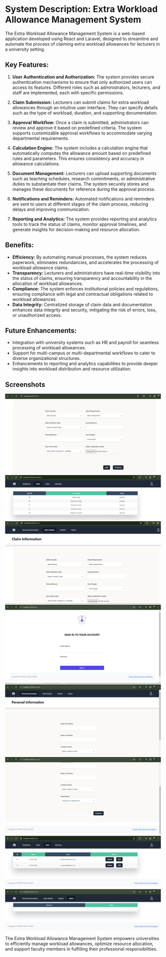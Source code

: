 # System Description: Extra Workload Allowance Management System

The Extra Workload Allowance Management System is a web-based application developed using React and Laravel, designed to streamline and automate the process of claiming extra workload allowances for lecturers in a university setting.

## Key Features:

1. **User Authentication and Authorization:** The system provides secure authentication mechanisms to ensure that only authorized users can access its features. Different roles such as administrators, lecturers, and staff are implemented, each with specific permissions.

2. **Claim Submission:** Lecturers can submit claims for extra workload allowances through an intuitive user interface. They can specify details such as the type of workload, duration, and supporting documentation.

3. **Approval Workflow:** Once a claim is submitted, administrators can review and approve it based on predefined criteria. The system supports customizable approval workflows to accommodate varying departmental requirements.

4. **Calculation Engine:** The system includes a calculation engine that automatically computes the allowance amount based on predefined rules and parameters. This ensures consistency and accuracy in allowance calculations.

5. **Document Management:** Lecturers can upload supporting documents such as teaching schedules, research commitments, or administrative duties to substantiate their claims. The system securely stores and manages these documents for reference during the approval process.

6. **Notifications and Reminders:** Automated notifications and reminders are sent to users at different stages of the claim process, reducing delays and improving communication.

7. **Reporting and Analytics:** The system provides reporting and analytics tools to track the status of claims, monitor approval timelines, and generate insights for decision-making and resource allocation.

## Benefits:

- **Efficiency:** By automating manual processes, the system reduces paperwork, eliminates redundancies, and accelerates the processing of workload allowance claims.
- **Transparency:** Lecturers and administrators have real-time visibility into the status of claims, ensuring transparency and accountability in the allocation of workload allowances.
- **Compliance:** The system enforces institutional policies and regulations, ensuring compliance with legal and contractual obligations related to workload allowances.
- **Data Integrity:** Centralized storage of claim data and documentation enhances data integrity and security, mitigating the risk of errors, loss, or unauthorized access.

## Future Enhancements:

- Integration with university systems such as HR and payroll for seamless processing of workload allowances.
- Support for multi-campus or multi-departmental workflows to cater to diverse organizational structures.
- Enhancements to reporting and analytics capabilities to provide deeper insights into workload distribution and resource utilization.

## Screenshots

![Screenshot 1](Claim1.PNG)
![Screenshot 2](Claims.PNG)
![Screenshot 1](claim2.PNG)
![Screenshot 2](Login.PNG)
![Screenshot 1](Personal.PNG)
![Screenshot 2](Personal2.PNG)
![Screenshot 1](users.PNG)
![Screenshot 2](status.PNG)

The Extra Workload Allowance Management System empowers universities to efficiently manage workload allowances, optimize resource allocation, and support faculty members in fulfilling their professional responsibilities.

